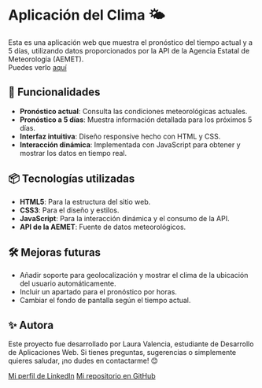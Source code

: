 # Aplicación del Clima 🌤️

Esta es una aplicación web que muestra el pronóstico del tiempo actual y a 5 días, utilizando datos proporcionados por la API de la Agencia Estatal de Meteorología (AEMET).  
Puedes verlo [aquí](https://lauvalenciad.github.io/App-ElTiempo-AEMET/)


## 🚀 Funcionalidades

- **Pronóstico actual**: Consulta las condiciones meteorológicas actuales.
- **Pronóstico a 5 días**: Muestra información detallada para los próximos 5 días.
- **Interfaz intuitiva**: Diseño responsive hecho con HTML y CSS.
- **Interacción dinámica**: Implementada con JavaScript para obtener y mostrar los datos en tiempo real.

## 📦 Tecnologías utilizadas

- **HTML5**: Para la estructura del sitio web.
- **CSS3**: Para el diseño y estilos.
- **JavaScript**: Para la interacción dinámica y el consumo de la API.
- **API de la AEMET**: Fuente de datos meteorológicos.

## 🛠️ Mejoras futuras
- Añadir soporte para geolocalización y mostrar el clima de la ubicación del usuario automáticamente.
- Incluir un apartado para el pronóstico por horas.
- Cambiar el fondo de pantalla según el tiempo actual.

## ✨ Autora
Este proyecto fue desarrollado por Laura Valencia, estudiante de Desarrollo de Aplicaciones Web.
Si tienes preguntas, sugerencias o simplemente quieres saludar, ¡no dudes en contactarme! 😊

[Mi perfil de LinkedIn](https://www.linkedin.com/in/laura-valencia-diaz/)
[Mi repositorio en GitHub](https://github.com/LauValenciaD)
